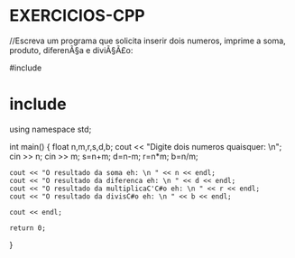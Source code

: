 # EXERCICIOS-CPP
//Escreva um programa que solicita inserir dois numeros, imprime a soma, produto, diferenÃ§a e diviÃ§Ã£o:

#include <iostream>
# include <iomanip>

using namespace std;

int main()
{
    float n,m,r,s,d,b;
    cout << "Digite dois numeros quaisquer: \n";
    cin >> n;
    cin >> m;
    s=n+m;
    d=n-m;
    r=n*m;
    b=n/m;
    
    cout << "O resultado da soma eh: \n " << n << endl;
    cout << "O resultado da diferenca eh: \n " << d << endl;
    cout << "O resultado da multiplicaC'C#o eh: \n " << r << endl;
    cout << "O resultado da divisC#o eh: \n " << b << endl;
    
    cout << endl;

    return 0;
}
